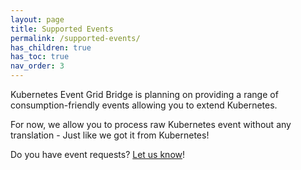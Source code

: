 ```yaml
---
layout: page
title: Supported Events
permalink: /supported-events/
has_children: true
has_toc: true
nav_order: 3
---
```


Kubernetes Event Grid Bridge is planning on providing a range of consumption-friendly events allowing you to extend Kubernetes.

For now, we allow you to process raw Kubernetes event without any translation - Just like we got it from Kubernetes!

Do you have event requests? [Let us know](https://github.com/tomkerkhove/k8s-event-grid-bridge/issues/new?assignees=&labels=event-type%2Cfeature-request&template=Event_type_request.md)!
